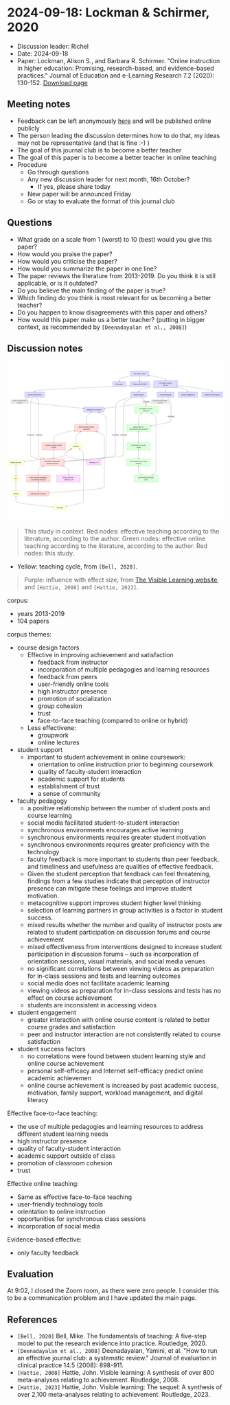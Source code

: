 # 2024-09-18: Lockman & Schirmer, 2020

- Discussion leader: Richel
- Date: 2024-09-18
- Paper: Lockman, Alison S., and Barbara R. Schirmer. "Online instruction in higher education: Promising, research-based, and evidence-based practices." Journal of Education and e-Learning Research 7.2 (2020): 130-152. [Download page](https://eric.ed.gov/?id=EJ1258655)

## Meeting notes

- Feedback can be left anonymously [here](https://docs.google.com/forms/d/e/1FAIpQLSebEw4skZfLKZcr3zm3Oq3Du1ZnlNCc4d7HHQrbRFkCblDLIA/viewform?usp=sf_link)
  and will be published online publicly
- The person leading the discussion determines how to do that,
  my ideas may not be representative (and that is fine :-) )
- The goal of this journal club is to become a better teacher
- The goal of this paper is to become a better teacher in online teaching
- Procedure
  - Go through questions
  - Any new discussion leader for next month, 16th October? 
    - If yes, please share today
  - New paper will be announced Friday
  - Go or stay to evaluate the format of this journal club

## Questions

- What grade on a scale from 1 (worst) to 10 (best) would you give this paper?
- How would you praise the paper?
- How would you criticise the paper?
- How would you summarize the paper in one line?
- The paper reviews the literature from 2013-2019.
  Do you think it is still applicable, or is it outdated?
- Do you believe the main finding of the paper is true?
- Which finding do you think is most relevant for us becoming a better teacher?
- Do you happen to know disagreements with this paper and others?
- How would this paper make us a better teacher? 
  (putting in bigger context, as recommended by `[Deenadayalan et al., 2008]`)

## Discussion notes

![Overview](20240918.png)

> This study in context.
> Red nodes: effective teaching according to the literature, according to the author.
> Green nodes: effective online teaching according to the literature, according to the author.
> Red nodes: this study.
- Yellow: teaching cycle, from `[Bell, 2020]`.
> Purple: influence with effect size, from [The Visible Learning website](https://visible-learning.org/hattie-ranking-influences-effect-sizes-learning-achievement/),
> and `[Hattie, 2008]` and `[Hattie, 2023]`.

corpus:
- years 2013-2019
- 104 papers

corpus themes:
- course design factors
  - Effective in improving achievement and satisfaction
    - feedback from instructor
    - incorporation of multiple pedagogies and learning resources
    - feedback from peers
    - user-friendly online tools
    - high instructor presence
    - promotion of socialization
    - group cohesion
    - trust 
    - face-to-face teaching (compared to online or hybrid)
  - Less effectivene:
    - groupwork
    - online lectures
- student support
  - important to student achievement in online coursework:
    - orientation to online instruction prior to beginning coursework
    - quality of faculty-student interaction
    - academic support for students
    - establishment of trust
    - a sense of community
- faculty pedagogy
  - a positive relationship between the number of student posts and course learning
  - social media facilitated student-to-student interaction
  - synchronous environments encourages active learning
  - synchronous environments requires greater student motivation
  - synchronous environments requires greater proficiency with the technology
  - faculty feedback is more important to students than peer feedback, and timeliness and usefulness are qualities of effective feedback. 
  - Given the student perception that feedback can feel threatening, findings from a few studies indicate that perception of instructor presence can mitigate these feelings and improve student motivation.
  - metacognitive support improves student higher level thinking
  - selection of learning partners in group activities is a factor in student success.
  - mixed results whether the number and quality of instructor posts are related to student participation on discussion forums and course achievement
  - mixed effectiveness from interventions designed to increase student participation in discussion forums – such as incorporation of orientation sessions, visual materials, and social media venues 
  - no significant correlations between viewing videos as preparation for in-class sessions and tests and learning outcomes
  - social media does not facilitate academic learning
  - viewing videos as preparation for in-class sessions and tests has no effect on course achievement
  - students are inconsistent in accessing videos
- student engagement
  - greater interaction with online course content is related to better course grades and satisfaction
  - peer and instructor interaction are not consistently related to course satisfaction
- student success factors
  - no correlations were found between student learning style and online course achievement
  - personal self-efficacy and Internet self-efficacy predict online academic achievemen
  - online course achievement is increased by past academic success, motivation, family support, workload management, and digital literacy

Effective face-to-face teaching:
- the use of multiple pedagogies and learning resources to address different student learning needs
- high instructor presence
- quality of faculty-student interaction
- academic support outside of class
- promotion of classroom cohesion
- trust

Effective online teaching:
- Same as effective face-to-face teaching
- user-friendly technology tools
- orientation to online instruction
- opportunities for synchronous class sessions
- incorporation of social media

Evidence-based effective:
- only faculty feedback

## Evaluation

At 9:02, I closed the Zoom room, as there were zero people.
I consider this to be a communication problem
and I have updated the main page.

## References

- `[Bell, 2020]` 
  Bell, Mike.
  The fundamentals of teaching:
  A five-step model to put the research evidence into practice. 
  Routledge, 2020.
- `[Deenadayalan et al., 2008]`
  Deenadayalan, Yamini, et al. 
  "How to run an effective journal club: a systematic review." 
  Journal of evaluation in clinical practice 14.5 (2008): 898-911.
- `[Hattie, 2008]` Hattie, John. 
  Visible learning: 
  A synthesis of over 800 meta-analyses relating to achievement. 
  Routledge, 2008.
- `[Hattie, 2023]` Hattie, John. 
  Visible learning: The sequel: 
  A synthesis of over 2,100 meta-analyses relating to achievement. 
  Routledge, 2023.